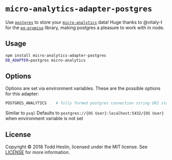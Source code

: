 # `micro-analytics-adapter-postgres`

Use [`postgres`](https://www.postgresql.org) to store your [`micro-analytics`](https://github.com/micro-analytics/micro-analytics-cli) data! Huge thanks to @vitaly-t for the [`pg-promise`](https://github.com/vitaly-t/pg-promise) library, making postgres a pleasure to work with in node.

## Usage

```sh
npm install micro-analytics-adapter-postgres
DB_ADAPTER=postgres micro-analytics
```

## Options

Options are set via environment variables. These are the possible options for this adapter:

```sh
POSTGRES_ANALYTICS    # fully formed postgres connection string URI starting with postgres://
```
Similar to `psql` Defaults to `postgres://{OS User}:localhost:5432/{OS User}` when environment variable is not set

## License

Copyright ©️ 2018 Todd Heslin, licensed under the MIT license. See [LICENSE](LICENSE) for more information.
